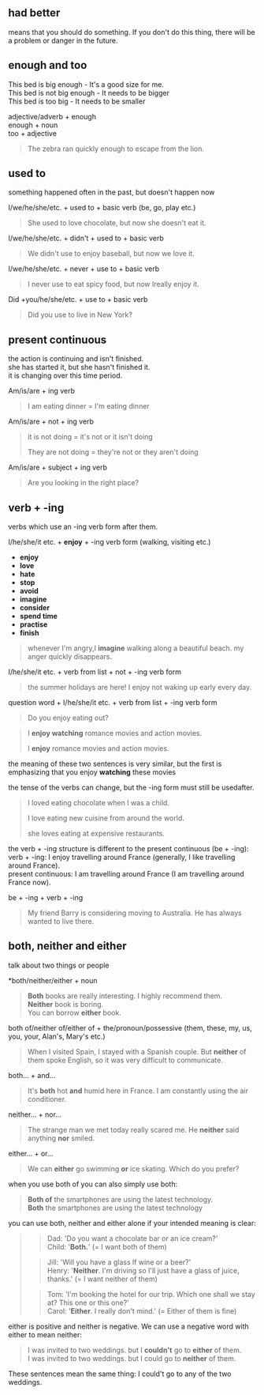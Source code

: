 ## had better

means that you should do something. If you don't do this thing, there will be a problem or danger in the future.

## enough and too

This bed is big enough - It's a good size for me. \
This bed is not big enough - It needs to be bigger \
This bed is too big - It needs to be smaller

adjective/adverb + enough \
enough + noun \
too + adjective

> The zebra ran quickly enough to escape from the lion.

## used to

something happened often in the past, but doesn't happen now

I/we/he/she/etc. + used to + basic verb (be, go, play etc.)
> She used to love chocolate, but now she doesn't eat it.

I/we/he/she/etc. + didn't + used to + basic verb
> We didn't use to enjoy baseball, but now we love it.

I/we/he/she/etc. + never + use to + basic verb
> I never use to eat spicy food, but now Ireally enjoy it.

Did +you/he/she/etc. + use to + basic verb
> Did you use to live in New York?

## present continuous

the action is continuing and isn't finished.\
she has started it, but she hasn't finished it.\
it is changing over this time period.

Am/is/are + ing verb
> I am eating dinner = I'm eating dinner

Am/is/are + not + ing verb
> it is not doing = it's not or it isn't doing
>
> They are not doing = they're not or they aren't doing

Am/is/are + subject + ing verb
> Are you looking in the right place?

## verb + -ing

verbs which use an -ing verb form after them.

I/he/she/it etc. + **enjoy** + -ing verb form (walking, visiting etc.)
* **enjoy**
* **love**
* **hate**
* **stop**
* **avoid**
* **imagine**
* **consider**
* **spend time**
* **practise**
* **finish**

> whenever I'm angry,I **imagine** walking along a beautiful beach. my anger quickly disappears.

I/he/she/it etc. + verb from list + not + -ing verb form

> the summer holidays are here! I enjoy not waking up early every day.

question word + I/he/she/it etc. + verb from list + -ing verb form

> Do you enjoy eating out?

> I **enjoy watching** romance movies and action movies.
>
> I **enjoy** romance movies and action movies.

the meaning of these two sentences is very similar, but the first is emphasizing that you enjoy **watching** these movies

the tense of the verbs can change, but the -ing form must still be usedafter.

> I loved eating chocolate when I was a child.
>
> I love eating new cuisine from around the world.
>
> she loves eating at expensive restaurants.

the verb + -ing structure is different to the present continuous (be + -ing):\
verb + -ing: I enjoy travelling around France (generally, I like travelling around France).\
present continuous: I am travelling around France (I am travelling around France now).

be + -ing + verb + -ing

> My friend Barry is considering moving to Australia. He has always wanted to live there.

## both, neither and either

talk about two things or people

*both/neither/either + noun

> **Both** books are really interesting. I highly recommend them.\
> **Neither** book is boring.\
> You can borrow **either** book.

both of/neither of/either of + the/pronoun/possessive (them, these, my, us, you, your, Alan's, Mary's etc.)

> When I visited Spain, I stayed with a Spanish couple. But **neither** of them spoke English, so it was very difficult to communicate.

both... + and...

>It's **both** hot **and** humid here in France. I am constantly using the air conditioner.

neither... + nor...

> The strange man we met today really scared me. He **neither** said anything **nor** smiled.

either... + or...

> We can **either** go swimming **or** ice skating. Which do you prefer?

when you use both of you can also simply use both:

> **Both of** the smartphones are using the latest technology.\
> **Both** the smartphones are using the latest technology

you can use both, neither and either alone if your intended meaning is clear:

>> Dad: 'Do you want a chocolate bar or an ice cream?'\
>> Child: '**Both.**' (= I want both of them)
>
>> Jill: 'Will you have a glass lf wine or a beer?'\
>> Henry: '**Neither**. I'm driving so I'll just have a glass of juice, thanks.' (= I want neither of them)
>
>> Tom: 'I'm booking the hotel for our trip. Which one shall we stay at? This one or this one?'\
>> Carol: '**Either**. I really don't mind.' (= Either of them is fine)

either is positive and neither is negative. We can use a negative word with either to mean neither:

> I was invited to two weddings. but I **couldn't** go to **either** of them.\
> I was invited to two weddings. but I could go to **neither** of them.

These sentences mean the same thing: I could't go to any of the two weddings.
